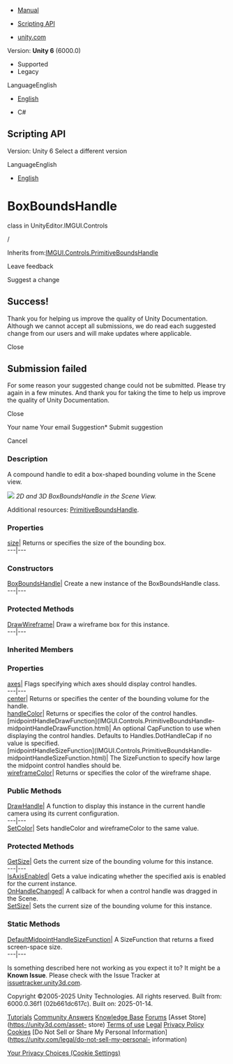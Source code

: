 [ ]()

  * [Manual](../Manual/index.html)
  * [Scripting API](../ScriptReference/index.html)

  * [unity.com](https://unity.com/)

Version: **Unity 6** (6000.0)

  * Supported
  * Legacy

LanguageEnglish

  * [English]()

  * C#

[ ](https://docs.unity3d.com)

## Scripting API

Version: Unity 6 Select a different version

LanguageEnglish

  * [English]()

# BoxBoundsHandle

class in UnityEditor.IMGUI.Controls

/

Inherits
from:[IMGUI.Controls.PrimitiveBoundsHandle](IMGUI.Controls.PrimitiveBoundsHandle.html)

Leave feedback

Suggest a change

## Success!

Thank you for helping us improve the quality of Unity Documentation. Although
we cannot accept all submissions, we do read each suggested change from our
users and will make updates where applicable.

Close

## Submission failed

For some reason your suggested change could not be submitted. Please <a>try
again</a> in a few minutes. And thank you for taking the time to help us
improve the quality of Unity Documentation.

Close

Your name Your email Suggestion* Submit suggestion

Cancel

[ ]()

### Description

A compound handle to edit a box-shaped bounding volume in the Scene view.

![](../StaticFiles/ScriptRefImages/BoxBoundsHandle.png) _2D and 3D
BoxBoundsHandle in the Scene View._  
  
Additional resources:
[PrimitiveBoundsHandle](IMGUI.Controls.PrimitiveBoundsHandle.html).

### Properties

[size](IMGUI.Controls.BoxBoundsHandle-size.html)| Returns or specifies the
size of the bounding box.  
---|---  
  
### Constructors

[BoxBoundsHandle](IMGUI.Controls.BoxBoundsHandle-ctor.html)| Create a new
instance of the BoxBoundsHandle class.  
---|---  
  
### Protected Methods

[DrawWireframe](IMGUI.Controls.BoxBoundsHandle.DrawWireframe.html)| Draw a
wireframe box for this instance.  
---|---  
  
### Inherited Members

### Properties

[axes](IMGUI.Controls.PrimitiveBoundsHandle-axes.html)| Flags specifying which
axes should display control handles.  
---|---  
[center](IMGUI.Controls.PrimitiveBoundsHandle-center.html)| Returns or
specifies the center of the bounding volume for the handle.  
[handleColor](IMGUI.Controls.PrimitiveBoundsHandle-handleColor.html)| Returns
or specifies the color of the control handles.  
[midpointHandleDrawFunction](IMGUI.Controls.PrimitiveBoundsHandle-
midpointHandleDrawFunction.html)| An optional CapFunction to use when
displaying the control handles. Defaults to Handles.DotHandleCap if no value
is specified.  
[midpointHandleSizeFunction](IMGUI.Controls.PrimitiveBoundsHandle-
midpointHandleSizeFunction.html)| The SizeFunction to specify how large the
midpoint control handles should be.  
[wireframeColor](IMGUI.Controls.PrimitiveBoundsHandle-wireframeColor.html)|
Returns or specifies the color of the wireframe shape.  
  
### Public Methods

[DrawHandle](IMGUI.Controls.PrimitiveBoundsHandle.DrawHandle.html)| A function
to display this instance in the current handle camera using its current
configuration.  
---|---  
[SetColor](IMGUI.Controls.PrimitiveBoundsHandle.SetColor.html)| Sets
handleColor and wireframeColor to the same value.  
  
### Protected Methods

[GetSize](IMGUI.Controls.PrimitiveBoundsHandle.GetSize.html)| Gets the current
size of the bounding volume for this instance.  
---|---  
[IsAxisEnabled](IMGUI.Controls.PrimitiveBoundsHandle.IsAxisEnabled.html)| Gets
a value indicating whether the specified axis is enabled for the current
instance.  
[OnHandleChanged](IMGUI.Controls.PrimitiveBoundsHandle.OnHandleChanged.html)|
A callback for when a control handle was dragged in the Scene.  
[SetSize](IMGUI.Controls.PrimitiveBoundsHandle.SetSize.html)| Sets the current
size of the bounding volume for this instance.  
  
### Static Methods

[DefaultMidpointHandleSizeFunction](IMGUI.Controls.PrimitiveBoundsHandle.DefaultMidpointHandleSizeFunction.html)|
A SizeFunction that returns a fixed screen-space size.  
---|---  
  
Is something described here not working as you expect it to? It might be a
**Known Issue**. Please check with the Issue Tracker at
[issuetracker.unity3d.com](https://issuetracker.unity3d.com).

Copyright ©2005-2025 Unity Technologies. All rights reserved. Built from:
6000.0.36f1 (02b661dc617c). Built on: 2025-01-14.

[Tutorials](https://unity3d.com/learn) [Community
Answers](https://answers.unity3d.com) [Knowledge
Base](https://support.unity3d.com/hc/en-us)
[Forums](https://forum.unity3d.com) [Asset Store](https://unity3d.com/asset-
store) [Terms of use](https://docs.unity3d.com/Manual/TermsOfUse.html)
[Legal](https://unity.com/legal) [Privacy
Policy](https://unity.com/legal/privacy-policy)
[Cookies](https://unity.com/legal/cookie-policy) [Do Not Sell or Share My
Personal Information](https://unity.com/legal/do-not-sell-my-personal-
information)

[Your Privacy Choices (Cookie Settings)](javascript:void\(0\);)

